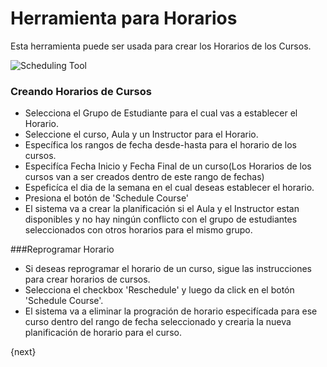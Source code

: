 <!-- add-breadcrumbs -->
# Herramienta para Horarios

Esta herramienta puede ser usada para crear los Horarios de los Cursos.

<img class="screenshot" alt="Scheduling Tool" src="/docs/assets/img/education/schedule/scheduling-tool.png">

### Creando Horarios de Cursos

- Selecciona el Grupo de Estudiante para el cual vas a establecer el Horario.
- Seleccione el curso, Aula y un Instructor para el Horario.
- Específica los rangos de fecha desde-hasta para el horario de los cursos.
- Especifíca Fecha Inicio y Fecha Final de un curso(Los Horarios de los cursos van a ser creados dentro de este rango de fechas)
- Espeficíca el dia de la semana en el cual deseas establecer el horario.
- Presiona el botón de 'Schedule Course'
- El sistema va a crear la planificación si el Aula y el Instructor estan disponibles y no hay ningún conflicto con el grupo de estudiantes seleccionados con otros horarios para el mismo grupo.

###Reprogramar Horario

- Si deseas reprogramar el horario de un curso, sigue las instrucciones para crear horarios de cursos.
- Selecciona el checkbox 'Reschedule' y luego da click en el botón 'Schedule Course'.
- El sistema va a eliminar la progración de horario especifícada para ese curso dentro del rango de fecha seleccionado y crearia la nueva planificación de horario para el curso.

{next}
